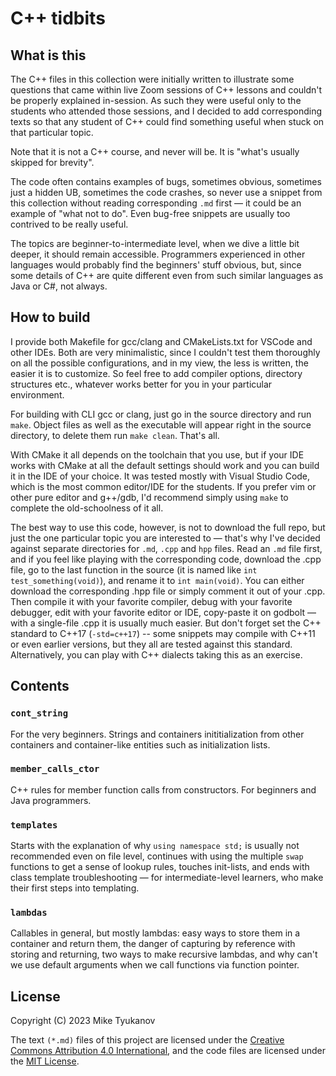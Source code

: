 # C++ tidbits

## What is this
The C++ files in this collection were initially written to illustrate some questions that came within live Zoom sessions of C++ lessons and couldn't be properly explained in-session. As such they were useful only to the students who attended those sessions, and I decided to add corresponding texts so that any student of C++ could find something useful when stuck on that particular topic.

Note that it is not a C++ course, and never will be. It is "what's usually skipped for brevity". 

The code often contains examples of bugs, sometimes obvious, sometimes just a hidden UB, sometimes the code crashes, so never use a snippet from this collection without reading corresponding `.md` first — it could be an example of "what not to do". Even bug-free snippets are usually too contrived to be really useful. 

The topics are beginner-to-intermediate level, when we dive a little bit deeper, it should remain accessible. Programmers experienced in other languages would probably find the beginners' stuff obvious, but, since some details of C++ are quite different even from such similar languages as Java or C#, not always.

## How to build 
I provide both Makefile for gcc/clang and CMakeLists.txt for VSCode and other IDEs. Both are very minimalistic, since I couldn't test them thoroughly on all the possible configurations, and in my view, the less is written, the easier it is to customize. So feel free to add compiler options, directory structures etc., whatever works  better for you in your particular environment. 

For building with CLI gcc or clang, just go in the source directory and run `make`. Object files as well as the executable will appear right in the source directory, to delete them run `make clean`. That's all. 

With CMake it all depends on the toolchain that you use, but if your IDE works with CMake at all the default settings should work and you can build it in the IDE of your choice. It was tested mostly with Visual Studio Code, which is the most common editor/IDE for the students. If you prefer vim or other pure editor and g++/gdb, I'd recommend simply using `make` to complete the old-schoolness of it all.  

The best way to use this code, however, is not to download the full repo, but just the one particular topic you are interested to — that's why I've decided against separate directories for `.md`, `.cpp` and `hpp` files. Read an `.md` file first, and if you feel like playing with the corresponding code, download the .cpp file, go to the last function in the source (it is named like `int test_something(void)`), and rename it to `int main(void)`. You can either download the corresponding .hpp file or simply comment it out of your .cpp. Then compile it with your favorite compiler, debug with your favorite debugger, edit with your favorite editor or IDE, copy-paste it on godbolt — with a single-file .cpp it is usually much easier. But don't forget set the C++ standard to C++17 (`-std=c++17`) -- some snippets may compile with C++11 or even earlier versions, but they all are tested against this standard. Alternatively, you can play with C++ dialects taking this as an exercise. 

## Contents

### `cont_string`   
For the very beginners. Strings and containers inititialization from other containers and container-like entities such as initialization lists.   
### `member_calls_ctor`    
C++ rules for member function calls from constructors. For beginners and Java programmers.  
### `templates`   
Starts with the explanation of why `using namespace std;` is usually not recommended even on file level, continues with using the multiple `swap` functions to get a sense of lookup rules, touches init-lists, and ends with class template troubleshooting — for intermediate-level learners, who make their first steps into  templating.   
### `lambdas`     
Callables in general, but mostly lambdas: easy ways to store them in a container and return them, the danger of capturing by reference with storing and returning, two ways to make recursive lambdas, and why can't we use default arguments when we call functions via  function pointer. 

## License
Copyright (C) 2023 Mike Tyukanov

The text `(*.md)` files of this project are licensed under the [Creative Commons Attribution 4.0 International](https://creativecommons.org/licenses/by/4.0/), and the code files are licensed under the [MIT License](LICENSE.txt). 
